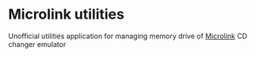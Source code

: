 # Microlink utilities

Unofficial utilities application for managing memory drive of [Microlink](http://www.microlink.rs) CD changer emulator 